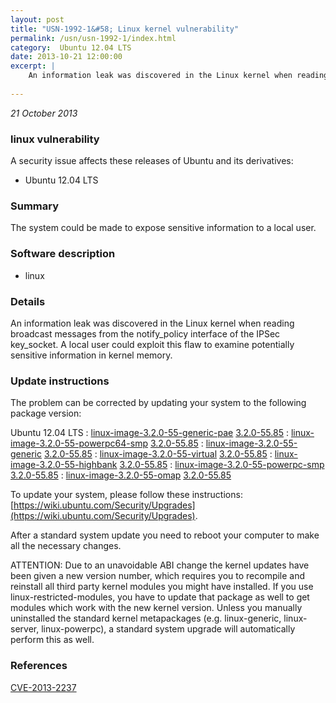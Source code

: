 ```yaml
---
layout: post
title: "USN-1992-1&#58; Linux kernel vulnerability"
permalink: /usn/usn-1992-1/index.html
category:  Ubuntu 12.04 LTS
date: 2013-10-21 12:00:00
excerpt: |
    An information leak was discovered in the Linux kernel when reading broadcast messages from the notify_policy interface of the IPSec key_socket. A local user could exploit this flaw to examine potentially sensitive information in kernel memory. 
    
--- 
```

 
 

*21 October 2013*

### linux vulnerability

A security issue affects these releases of Ubuntu and its derivatives:

* Ubuntu 12.04 LTS

### Summary

The system could be made to expose sensitive information to a local user. 

### Software description

* linux 

### Details

An information leak was discovered in the Linux kernel when reading broadcast messages from the notify_policy interface of the IPSec key_socket. A local user could exploit this flaw to examine potentially sensitive information in kernel memory. 

### Update instructions

The problem can be corrected by updating your system to the following package version:

Ubuntu 12.04 LTS
 : [linux-image-3.2.0-55-generic-pae](https://launchpad.net/ubuntu/+source/linux) <span> [3.2.0-55.85](https://launchpad.net/ubuntu/+source/linux/3.2.0-55.85) </span> 
 : [linux-image-3.2.0-55-powerpc64-smp](https://launchpad.net/ubuntu/+source/linux) <span> [3.2.0-55.85](https://launchpad.net/ubuntu/+source/linux/3.2.0-55.85) </span> 
 : [linux-image-3.2.0-55-generic](https://launchpad.net/ubuntu/+source/linux) <span> [3.2.0-55.85](https://launchpad.net/ubuntu/+source/linux/3.2.0-55.85) </span> 
 : [linux-image-3.2.0-55-virtual](https://launchpad.net/ubuntu/+source/linux) <span> [3.2.0-55.85](https://launchpad.net/ubuntu/+source/linux/3.2.0-55.85) </span> 
 : [linux-image-3.2.0-55-highbank](https://launchpad.net/ubuntu/+source/linux) <span> [3.2.0-55.85](https://launchpad.net/ubuntu/+source/linux/3.2.0-55.85) </span> 
 : [linux-image-3.2.0-55-powerpc-smp](https://launchpad.net/ubuntu/+source/linux) <span> [3.2.0-55.85](https://launchpad.net/ubuntu/+source/linux/3.2.0-55.85) </span> 
 : [linux-image-3.2.0-55-omap](https://launchpad.net/ubuntu/+source/linux) <span> [3.2.0-55.85](https://launchpad.net/ubuntu/+source/linux/3.2.0-55.85) </span> 

To update your system, please follow these instructions: [https://wiki.ubuntu.com/Security/Upgrades](https://wiki.ubuntu.com/Security/Upgrades).

After a standard system update you need to reboot your computer to make all the necessary changes.

ATTENTION: Due to an unavoidable ABI change the kernel updates have been given a new version number, which requires you to recompile and reinstall all third party kernel modules you might have installed. If you use linux-restricted-modules, you have to update that package as well to get modules which work with the new kernel version. Unless you manually uninstalled the standard kernel metapackages (e.g. linux-generic, linux-server, linux-powerpc), a standard system upgrade will automatically perform this as well. 

### References

 
 [CVE-2013-2237](http://people.ubuntu.com/~ubuntu-security/cve/CVE-2013-2237)
 


